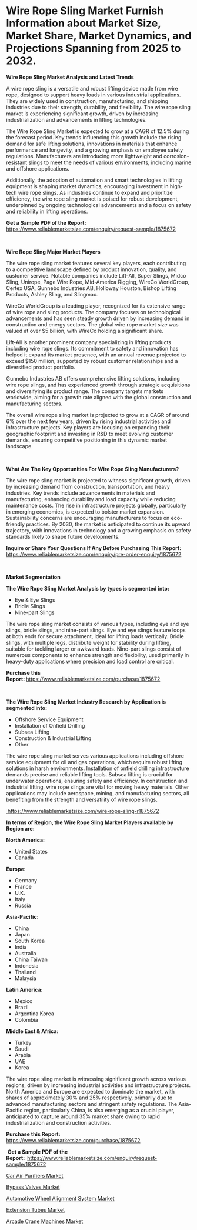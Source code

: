 <p><h1>Wire Rope Sling Market Furnish Information about Market Size, Market Share, Market Dynamics, and Projections Spanning from 2025 to 2032.</h1></p><p><strong>Wire Rope Sling Market Analysis and Latest Trends</strong></p>
<p><p>A wire rope sling is a versatile and robust lifting device made from wire rope, designed to support heavy loads in various industrial applications. They are widely used in construction, manufacturing, and shipping industries due to their strength, durability, and flexibility. The wire rope sling market is experiencing significant growth, driven by increasing industrialization and advancements in lifting technologies. </p><p>The Wire Rope Sling Market is expected to grow at a CAGR of 12.5% during the forecast period. Key trends influencing this growth include the rising demand for safe lifting solutions, innovations in materials that enhance performance and longevity, and a growing emphasis on employee safety regulations. Manufacturers are introducing more lightweight and corrosion-resistant slings to meet the needs of various environments, including marine and offshore applications. </p><p>Additionally, the adoption of automation and smart technologies in lifting equipment is shaping market dynamics, encouraging investment in high-tech wire rope slings. As industries continue to expand and prioritize efficiency, the wire rope sling market is poised for robust development, underpinned by ongoing technological advancements and a focus on safety and reliability in lifting operations.</p></p>
<p><strong>Get a Sample PDF of the Report:&nbsp;</strong> <a href="https://www.reliablemarketsize.com/enquiry/request-sample/1875672?utm_campaign=1133&utm_medium=2&utm_source=Github&utm_content=ia&utm_term=06032025&utm_id=wire-rope-sling">https://www.reliablemarketsize.com/enquiry/request-sample/1875672</a></p>
<p>&nbsp;</p>
<p><strong>Wire Rope Sling Major Market Players</strong></p>
<p><p>The wire rope sling market features several key players, each contributing to a competitive landscape defined by product innovation, quality, and customer service. Notable companies include Lift-All, Super Slings, Midco Sling, Unirope, Page Wire Rope, Mid-America Rigging, WireCo WorldGroup, Certex USA, Gunnebo Industries AB, Holloway Houston, Bishop Lifting Products, Ashley Sling, and Slingmax.</p><p>WireCo WorldGroup is a leading player, recognized for its extensive range of wire rope and sling products. The company focuses on technological advancements and has seen steady growth driven by increasing demand in construction and energy sectors. The global wire rope market size was valued at over $5 billion, with WireCo holding a significant share. </p><p>Lift-All is another prominent company specializing in lifting products including wire rope slings. Its commitment to safety and innovation has helped it expand its market presence, with an annual revenue projected to exceed $150 million, supported by robust customer relationships and a diversified product portfolio.</p><p>Gunnebo Industries AB offers comprehensive lifting solutions, including wire rope slings, and has experienced growth through strategic acquisitions and diversifying its product range. The company targets markets worldwide, aiming for a growth rate aligned with the global construction and manufacturing sectors.</p><p>The overall wire rope sling market is projected to grow at a CAGR of around 6% over the next few years, driven by rising industrial activities and infrastructure projects. Key players are focusing on expanding their geographic footprint and investing in R&D to meet evolving customer demands, ensuring competitive positioning in this dynamic market landscape.</p></p>
<p>&nbsp;</p>
<p><strong>What Are The Key Opportunities For Wire Rope Sling Manufacturers?</strong></p>
<p><p>The wire rope sling market is projected to witness significant growth, driven by increasing demand from construction, transportation, and heavy industries. Key trends include advancements in materials and manufacturing, enhancing durability and load capacity while reducing maintenance costs. The rise in infrastructure projects globally, particularly in emerging economies, is expected to bolster market expansion. Sustainability concerns are encouraging manufacturers to focus on eco-friendly practices. By 2030, the market is anticipated to continue its upward trajectory, with innovations in technology and a growing emphasis on safety standards likely to shape future developments.</p></p>
<p><strong>Inquire or Share Your Questions If Any Before Purchasing This Report:</strong> <a href="https://www.reliablemarketsize.com/enquiry/pre-order-enquiry/1875672?utm_campaign=1133&utm_medium=2&utm_source=Github&utm_content=ia&utm_term=06032025&utm_id=wire-rope-sling">https://www.reliablemarketsize.com/enquiry/pre-order-enquiry/1875672</a></p>
<p>&nbsp;</p>
<p><strong>Market Segmentation</strong></p>
<p><strong>The Wire Rope Sling Market Analysis by types is segmented into:</strong></p>
<p><ul><li>Eye & Eye Slings</li><li>Bridle Slings</li><li>Nine-part Slings</li></ul></p>
<p><p>The wire rope sling market consists of various types, including eye and eye slings, bridle slings, and nine-part slings. Eye and eye slings feature loops at both ends for secure attachment, ideal for lifting loads vertically. Bridle slings, with multiple legs, distribute weight for stability during lifting, suitable for tackling larger or awkward loads. Nine-part slings consist of numerous components to enhance strength and flexibility, used primarily in heavy-duty applications where precision and load control are critical.</p></p>
<p><strong>Purchase this Report:&nbsp;</strong><a href="https://www.reliablemarketsize.com/purchase/1875672?utm_campaign=1133&utm_medium=2&utm_source=Github&utm_content=ia&utm_term=06032025&utm_id=wire-rope-sling">https://www.reliablemarketsize.com/purchase/1875672</a></p>
<p>&nbsp;</p>
<p><strong>The Wire Rope Sling Market Industry Research by Application is segmented into:</strong></p>
<p><ul><li>Offshore Service Equipment</li><li>Installation of Onfield Drilling</li><li>Subsea Lifting</li><li>Construction & Industrial Lifting</li><li>Other</li></ul></p>
<p><p>The wire rope sling market serves various applications including offshore service equipment for oil and gas operations, which require robust lifting solutions in harsh environments. Installation of onfield drilling infrastructure demands precise and reliable lifting tools. Subsea lifting is crucial for underwater operations, ensuring safety and efficiency. In construction and industrial lifting, wire rope slings are vital for moving heavy materials. Other applications may include aerospace, mining, and manufacturing sectors, all benefiting from the strength and versatility of wire rope slings.</p></p>
<p><a href="https://www.reliablemarketsize.com/wire-rope-sling-r1875672?utm_campaign=1133&utm_medium=2&utm_source=Github&utm_content=ia&utm_term=06032025&utm_id=wire-rope-sling">&nbsp;https://www.reliablemarketsize.com/wire-rope-sling-r1875672</a></p>
<p><strong>In terms of Region, the Wire Rope Sling Market Players available by Region are:</strong></p>
<p>
    <p> <strong> North America: </strong>
        <ul>
            <li>United States</li>
            <li>Canada</li>
        </ul>
        </p> 
    <p> <strong> Europe: </strong>
        <ul>
            <li>Germany</li>
            <li>France</li>
            <li>U.K.</li>
            <li>Italy</li>
            <li>Russia</li>
        </ul>
        </p> 
    <p> <strong> Asia-Pacific: </strong>
        <ul>
            <li>China</li>
            <li>Japan</li>
            <li>South Korea</li>
            <li>India</li>
            <li>Australia</li>
            <li>China Taiwan</li>
            <li>Indonesia</li>
            <li>Thailand</li>
            <li>Malaysia</li>
        </ul>
        </p> 
    <p> <strong> Latin America: </strong>
        <ul>
            <li>Mexico</li>
            <li>Brazil</li>
            <li>Argentina Korea</li>
            <li>Colombia</li>
        </ul>
        </p> 
    <p> <strong> Middle East & Africa: </strong>
        <ul>
            <li>Turkey</li>
            <li>Saudi</li>
            <li>Arabia</li>
            <li>UAE</li>
            <li>Korea</li>
        </ul>
    </p>
    </p>
<p><p>The wire rope sling market is witnessing significant growth across various regions, driven by increasing industrial activities and infrastructure projects. North America and Europe are expected to dominate the market, with shares of approximately 30% and 25% respectively, primarily due to advanced manufacturing sectors and stringent safety regulations. The Asia-Pacific region, particularly China, is also emerging as a crucial player, anticipated to capture around 35% market share owing to rapid industrialization and construction activities.</p></p>
<p><strong>Purchase this Report: </strong><a href="https://www.reliablemarketsize.com/purchase/1875672?utm_campaign=1133&utm_medium=2&utm_source=Github&utm_content=ia&utm_term=06032025&utm_id=wire-rope-sling">https://www.reliablemarketsize.com/purchase/1875672</a></p>
<p>&nbsp;<strong>Get a Sample PDF of the Report:&nbsp;&nbsp;</strong><a href="https://www.reliablemarketsize.com/enquiry/request-sample/1875672?utm_campaign=1133&utm_medium=2&utm_source=Github&utm_content=ia&utm_term=06032025&utm_id=wire-rope-sling">https://www.reliablemarketsize.com/enquiry/request-sample/1875672</a></p>
<p><strong></strong></p>
<p><p><a href="https://github.com/borsiflorsfa/Market-Research-Report-List-1/blob/main/car-air-purifiers-market.md?utm_campaign=1133&utm_medium=2&utm_source=Github&utm_content=ia&utm_term=06032025&utm_id=wire-rope-sling">Car Air Purifiers Market</a></p><p><a href="https://github.com/goreabeeran/Market-Research-Report-List-1/blob/main/bypass-valves-market.md?utm_campaign=1133&utm_medium=2&utm_source=Github&utm_content=ia&utm_term=06032025&utm_id=wire-rope-sling">Bypass Valves Market</a></p><p><a href="https://github.com/kelttnandan9/Market-Research-Report-List-1/blob/main/automotive-wheel-alignment-system-market.md?utm_campaign=1133&utm_medium=2&utm_source=Github&utm_content=ia&utm_term=06032025&utm_id=wire-rope-sling">Automotive Wheel Alignment System Market</a></p><p><a href="https://github.com/romeoacuffap/Market-Research-Report-List-1/blob/main/extension-tubes-market.md?utm_campaign=1133&utm_medium=2&utm_source=Github&utm_content=ia&utm_term=06032025&utm_id=wire-rope-sling">Extension Tubes Market</a></p><p><a href="https://github.com/prumrupear/Market-Research-Report-List-1/blob/main/arcade-crane-machines-market.md?utm_campaign=1133&utm_medium=2&utm_source=Github&utm_content=ia&utm_term=06032025&utm_id=wire-rope-sling">Arcade Crane Machines Market</a></p></p>